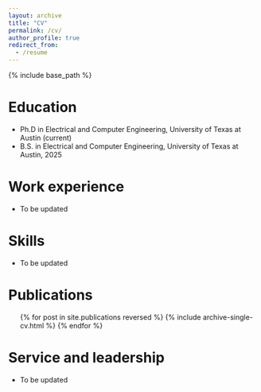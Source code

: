 ```yaml
---
layout: archive
title: "CV"
permalink: /cv/
author_profile: true
redirect_from:
  - /resume
---
```


{% include base_path %}

Education
======
* Ph.D in Electrical and Computer Engineering, University of Texas at Austin (current)
* B.S. in Electrical and Computer Engineering, University of Texas at Austin, 2025

Work experience
======
* To be updated
  
Skills
======
* To be updated

Publications
======
  <ul>{% for post in site.publications reversed %}
    {% include archive-single-cv.html %}
  {% endfor %}</ul>
  
Service and leadership
======
* To be updated
